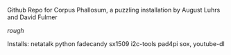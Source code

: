 Github Repo for Corpus Phallosum, a puzzling installation by August Luhrs and David Fulmer


*rough*

Installs:
netatalk
python
fadecandy
sx1509
i2c-tools
pad4pi
sox, youtube-dl
